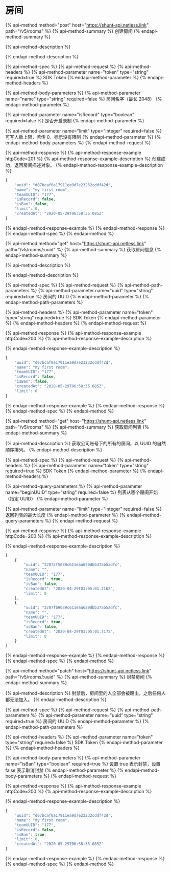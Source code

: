 # 房间

{% api-method method="post" host="https://shunt-api.netless.link" path="/v5/rooms" %}
{% api-method-summary %}
创建房间
{% endapi-method-summary %}

{% api-method-description %}

{% endapi-method-description %}

{% api-method-spec %}
{% api-method-request %}
{% api-method-headers %}
{% api-method-parameter name="token" type="string" required=true %}
 SDK Token
{% endapi-method-parameter %}
{% endapi-method-headers %}

{% api-method-body-parameters %}
{% api-method-parameter name="name" type="string" required=false %}
房间名字（最长 2048）
{% endapi-method-parameter %}

{% api-method-parameter name="isRecord" type="boolean" required=false %}
是否开启录制
{% endapi-method-parameter %}

{% api-method-parameter name="limit" type="integer" required=false %}
可写人数上限​，若传 0，标示没有限制
{% endapi-method-parameter %}
{% endapi-method-body-parameters %}
{% endapi-method-request %}

{% api-method-response %}
{% api-method-response-example httpCode=201 %}
{% api-method-response-example-description %}
创建成功，返回房间描述对象。
{% endapi-method-response-example-description %}

```javascript
{
    "uuid": "d07bcaf0a17911ea9d7e23232cddf42d",
    "name": "my first room",
    "teamUUID": "177",
    "isRecord": false,
    "isBan": false,
    "limit": 0,
    "createdAt": "2020-05-29T06:58:35.085Z"
}
```
{% endapi-method-response-example %}
{% endapi-method-response %}
{% endapi-method-spec %}
{% endapi-method %}

{% api-method method="get" host="https://shunt-api.netless.link" path="/v5/rooms/:uuid" %}
{% api-method-summary %}
获取房间信息
{% endapi-method-summary %}

{% api-method-description %}

{% endapi-method-description %}

{% api-method-spec %}
{% api-method-request %}
{% api-method-path-parameters %}
{% api-method-parameter name="uuid" type="string" required=true %}
房间的 UUID
{% endapi-method-parameter %}
{% endapi-method-path-parameters %}

{% api-method-headers %}
{% api-method-parameter name="token" type="string" required=true %}
SDK Token
{% endapi-method-parameter %}
{% endapi-method-headers %}
{% endapi-method-request %}

{% api-method-response %}
{% api-method-response-example httpCode=200 %}
{% api-method-response-example-description %}

{% endapi-method-response-example-description %}

```javascript
{
    "uuid": "d07bcaf0a17911ea9d7e23232cddf42d",
    "name": "my first room",
    "teamUUID": "177",
    "isRecord": false,
    "isBan": false,
    "createdAt": "2020-05-29T06:58:35.085Z",
    "limit": 0
}
```
{% endapi-method-response-example %}
{% endapi-method-response %}
{% endapi-method-spec %}
{% endapi-method %}

{% api-method method="get" host="https://shunt-api.netless.link" path="/v5/rooms" %}
{% api-method-summary %}
获取房间列表
{% endapi-method-summary %}

{% api-method-description %}
获取公司账号下的所有的房间，以 UUID 的自然顺序排列。
{% endapi-method-description %}

{% api-method-spec %}
{% api-method-request %}
{% api-method-headers %}
{% api-method-parameter name="token" type="string" required=true %}
SDK Token
{% endapi-method-parameter %}
{% endapi-method-headers %}

{% api-method-query-parameters %}
{% api-method-parameter name="beginUUID" type="string" required=false %}
列表从哪个房间开始（指定 UUID）
{% endapi-method-parameter %}

{% api-method-parameter name="limit" type="integer" required=false %}
返回列表的最大长度
{% endapi-method-parameter %}
{% endapi-method-query-parameters %}
{% endapi-method-request %}

{% api-method-response %}
{% api-method-response-example httpCode=200 %}
{% api-method-response-example-description %}

{% endapi-method-response-example-description %}

```javascript
[
    {
        "uuid": "37875f5089c611eaa629dbb375b5adfc",
        "name": "",
        "teamUUID": "177",
        "isRecord": true,
        "isBan": false,
        "createdAt": "2020-04-29T03:05:01.716Z",
        "limit": 0
    },
    {
        "uuid": "3787fb9089c611eaa629dbb375b5adfc",
        "name": "",
        "teamUUID": "177",
        "isRecord": true,
        "isBan": false,
        "createdAt": "2020-04-29T03:05:01.717Z",
        "limit": 0
    }
]
```
{% endapi-method-response-example %}
{% endapi-method-response %}
{% endapi-method-spec %}
{% endapi-method %}

{% api-method method="patch" host="https://shunt-api.netless.link" path="/v5/rooms/:uuid" %}
{% api-method-summary %}
封禁房间
{% endapi-method-summary %}

{% api-method-description %}
封禁后，房间里的人全部会被踢出，之后任何人都无法加入。
{% endapi-method-description %}

{% api-method-spec %}
{% api-method-request %}
{% api-method-path-parameters %}
{% api-method-parameter name="uuid" type="string" required=true %}
房间的 UUID
{% endapi-method-parameter %}
{% endapi-method-path-parameters %}

{% api-method-headers %}
{% api-method-parameter name="token" type="string" required=false %}
SDK Token
{% endapi-method-parameter %}
{% endapi-method-headers %}

{% api-method-body-parameters %}
{% api-method-parameter name="isBan" type="boolean" required=true %}
设置 true 表示封禁，设置 false 表示取消封禁
{% endapi-method-parameter %}
{% endapi-method-body-parameters %}
{% endapi-method-request %}

{% api-method-response %}
{% api-method-response-example httpCode=200 %}
{% api-method-response-example-description %}

{% endapi-method-response-example-description %}

```javascript
{
    "uuid": "d07bcaf0a17911ea9d7e23232cddf42d",
    "name": "my first room",
    "teamUUID": "177",
    "isRecord": false,
    "isBan": true,
    "limit": 0,
    "createdAt": "2020-05-29T06:58:35.085Z"
}
```
{% endapi-method-response-example %}
{% endapi-method-response %}
{% endapi-method-spec %}
{% endapi-method %}

